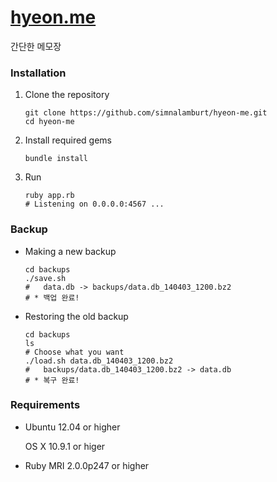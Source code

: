 [hyeon.me](http://hyeon.me/)
=====

간단한 메모장

### Installation

1.  Clone the repository

    ```
    git clone https://github.com/simnalamburt/hyeon-me.git
    cd hyeon-me
    ```

2.  Install required gems

    ```
    bundle install
    ```

3.  Run

    ```
    ruby app.rb
    # Listening on 0.0.0.0:4567 ...
    ```

### Backup

*   Making a new backup

    ```
    cd backups
    ./save.sh
    #   data.db -> backups/data.db_140403_1200.bz2
    # * 백업 완료!
    ```

*   Restoring the old backup

    ```
    cd backups
    ls
    # Choose what you want
    ./load.sh data.db_140403_1200.bz2
    #   backups/data.db_140403_1200.bz2 -> data.db
    # * 복구 완료!
    ```

### Requirements

* Ubuntu 12.04 or higher

  OS X 10.9.1 or higer

* Ruby MRI 2.0.0p247 or higher
